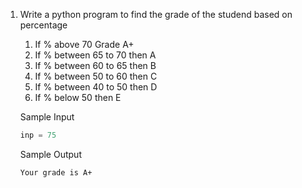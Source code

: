 1.  Write a python program to find the grade of the studend based on percentage
    1. If % above 70 Grade A+
    2. If % between 65 to 70 then A
    3. If % between 60 to 65 then B
    4. If % between 50 to 60 then C
    5. If % between 40 to 50 then D
    6. If % below 50 then E

    Sample Input
    ```python
    inp = 75
    ```
    Sample Output
    ```
    Your grade is A+
    ```
